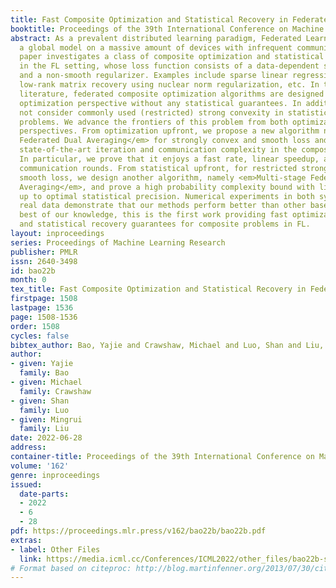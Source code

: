 ```yaml
---
title: Fast Composite Optimization and Statistical Recovery in Federated Learning
booktitle: Proceedings of the 39th International Conference on Machine Learning
abstract: As a prevalent distributed learning paradigm, Federated Learning (FL) trains
  a global model on a massive amount of devices with infrequent communication. This
  paper investigates a class of composite optimization and statistical recovery problems
  in the FL setting, whose loss function consists of a data-dependent smooth loss
  and a non-smooth regularizer. Examples include sparse linear regression using Lasso,
  low-rank matrix recovery using nuclear norm regularization, etc. In the existing
  literature, federated composite optimization algorithms are designed only from an
  optimization perspective without any statistical guarantees. In addition, they do
  not consider commonly used (restricted) strong convexity in statistical recovery
  problems. We advance the frontiers of this problem from both optimization and statistical
  perspectives. From optimization upfront, we propose a new algorithm named <em>Fast
  Federated Dual Averaging</em> for strongly convex and smooth loss and establish
  state-of-the-art iteration and communication complexity in the composite setting.
  In particular, we prove that it enjoys a fast rate, linear speedup, and reduced
  communication rounds. From statistical upfront, for restricted strongly convex and
  smooth loss, we design another algorithm, namely <em>Multi-stage Federated Dual
  Averaging</em>, and prove a high probability complexity bound with linear speedup
  up to optimal statistical precision. Numerical experiments in both synthetic and
  real data demonstrate that our methods perform better than other baselines. To the
  best of our knowledge, this is the first work providing fast optimization algorithms
  and statistical recovery guarantees for composite problems in FL.
layout: inproceedings
series: Proceedings of Machine Learning Research
publisher: PMLR
issn: 2640-3498
id: bao22b
month: 0
tex_title: Fast Composite Optimization and Statistical Recovery in Federated Learning
firstpage: 1508
lastpage: 1536
page: 1508-1536
order: 1508
cycles: false
bibtex_author: Bao, Yajie and Crawshaw, Michael and Luo, Shan and Liu, Mingrui
author:
- given: Yajie
  family: Bao
- given: Michael
  family: Crawshaw
- given: Shan
  family: Luo
- given: Mingrui
  family: Liu
date: 2022-06-28
address:
container-title: Proceedings of the 39th International Conference on Machine Learning
volume: '162'
genre: inproceedings
issued:
  date-parts:
  - 2022
  - 6
  - 28
pdf: https://proceedings.mlr.press/v162/bao22b/bao22b.pdf
extras:
- label: Other Files
  link: https://media.icml.cc/Conferences/ICML2022/other_files/bao22b-supp.zip
# Format based on citeproc: http://blog.martinfenner.org/2013/07/30/citeproc-yaml-for-bibliographies/
---
```

